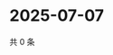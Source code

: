# 2025-07-07

共 0 条

<!-- BEGIN ZHIHUVIDEO -->
<!-- 最后更新时间 Mon Jul 07 2025 01:09:47 GMT+0800 (China Standard Time) -->

<!-- END ZHIHUVIDEO -->
